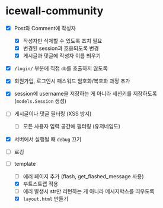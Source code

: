 # icewall-community

- [x] Post와 Comment에 작성자 
    - [x] 작성자만 삭제할 수 있도록 조치 필요
    - [x] 변경된 session과 호응되도록 변경
    - [x] 게시글과 댓글에 작성자 이름 띄우기 
- [x] `/login/` 부분에 직접 `db`를 호출하지 않도록 
- [x] 회원가입, 로그인시 패스워드 암호화/복호화 과정 추가 
- [x] session에 username을 저장하는 게 아니라 세션키를 저장하도록 (`models.Session` 생성)
- [ ] 게시글이나 댓글 필터링 (XSS 방지)
    - [ ] 모든 사용자 입력 공간에 필터링 (유저네임도)
- [x] 서버에서 실행될 때 `debug` 끄기
- [ ] 로깅

- [ ] template
    - [ ] 에러 페이지 추가 (flash, get_flashed_message 사용)
    - [x] 부트스트랩 적용 
    - [ ] 에러 발생시 str만 리턴하는 게 아니라 메시지박스를 띄우도록 
    - [x] `layout.html` 만들기 
